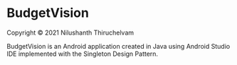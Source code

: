 # BudgetVision 
Copyright © 2021 Nilushanth Thiruchelvam

BudgetVision is an Android application created in Java using Android Studio IDE implemented with the Singleton Design Pattern. 
